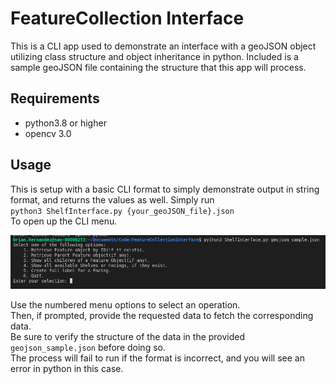 # FeatureCollection Interface

This is a CLI app used to demonstrate an interface with a geoJSON object utilizing class structure and object inheritance in python.
Included is a sample geoJSON file containing the structure that this app will process.

## Requirements

- python3.8 or higher
- opencv 3.0

## Usage

This is setup with a basic CLI format to simply demonstrate output in string format, and returns the values as well.
Simply run  
`python3 ShelfInterface.py {your_geoJSON_file}.json`  
To open up the CLI menu.  

![example of the CLI interface menu](./images/sampleCLI.png)

Use the numbered menu options to select an operation.  
Then, if prompted, provide the requested data to fetch the corresponding data.  
Be sure to verify the structure of the data in the provided `geojson_sample.json` before doing so.  
The process will fail to run if the format is incorrect, and you will see an error in python in this case.  
